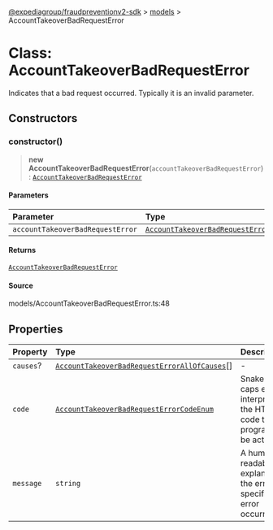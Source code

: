 [@expediagroup/fraudpreventionv2-sdk](../../index.md) > [models](../index.md) > AccountTakeoverBadRequestError

# Class: AccountTakeoverBadRequestError

Indicates that a bad request occurred. Typically it is an invalid parameter.

## Constructors

### constructor()

> **new AccountTakeoverBadRequestError**(`accountTakeoverBadRequestError`): [`AccountTakeoverBadRequestError`](class.AccountTakeoverBadRequestError.md)

#### Parameters

| Parameter                        | Type                                                                                                              |
| :------------------------------- | :---------------------------------------------------------------------------------------------------------------- |
| `accountTakeoverBadRequestError` | [`AccountTakeoverBadRequestErrorProperties`](../interfaces/interface.AccountTakeoverBadRequestErrorProperties.md) |

#### Returns

[`AccountTakeoverBadRequestError`](class.AccountTakeoverBadRequestError.md)

#### Source

models/AccountTakeoverBadRequestError.ts:48

## Properties

| Property  | Type                                                                                                             | Description                                                                                                    |
| :-------- | :--------------------------------------------------------------------------------------------------------------- | :------------------------------------------------------------------------------------------------------------- |
| `causes`? | [`AccountTakeoverBadRequestErrorAllOfCauses`](class.AccountTakeoverBadRequestErrorAllOfCauses.md)[]              | -                                                                                                              |
| `code`    | [`AccountTakeoverBadRequestErrorCodeEnum`](../type-aliases/type-alias.AccountTakeoverBadRequestErrorCodeEnum.md) | Snake cased all caps error code interpreted from the HTTP status code that can programmatically be acted upon. |
| `message` | `string`                                                                                                         | A human-readable explanation of the error, specific to this error occurrence.                                  |
